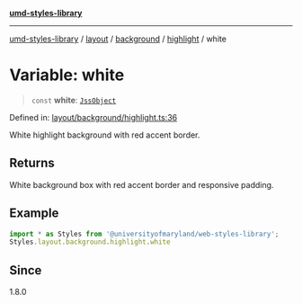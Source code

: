 [**umd-styles-library**](../../../../../../README.md)

***

[umd-styles-library](../../../../../../modules.md) / [layout](../../../../../README.md) / [background](../../../README.md) / [highlight](../README.md) / white

# Variable: white

> `const` **white**: [`JssObject`](../../../../../../utilities/namespaces/transform/type-aliases/JssObject.md)

Defined in: [layout/background/highlight.ts:36](https://github.com/UMD-Digital/design-system/blob/8c958a0419ab79ba8bcba0aabd12f79a69ac5834/packages/styles/source/layout/background/highlight.ts#L36)

White highlight background with red accent border.

## Returns

White background box with red accent border and responsive padding.

## Example

```typescript
import * as Styles from '@universityofmaryland/web-styles-library';
Styles.layout.background.highlight.white
```

## Since

1.8.0
